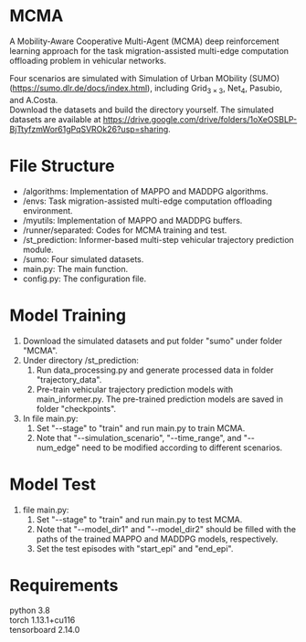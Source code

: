 # MCMA
A Mobility-Aware Cooperative Multi-Agent (MCMA) deep reinforcement learning approach for the task migration-assisted multi-edge computation offloading problem in vehicular networks.

Four scenarios are simulated with Simulation of Urban MObility (SUMO) (https://sumo.dlr.de/docs/index.html), including $\mathrm{Grid}_{3\times 3}$, $\mathrm{Net}_4$, Pasubio, and A.Costa.  
Download the datasets and build the directory yourself. The simulated datasets are available at https://drive.google.com/drive/folders/1oXeOSBLP-BjTtyfzmWor61gPqSVROk26?usp=sharing.

# File Structure
* /algorithms: Implementation of MAPPO and MADDPG algorithms.
* /envs: Task migration-assisted multi-edge computation offloading environment.
* /myutils: Implementation of MAPPO and MADDPG buffers.
* /runner/separated: Codes for MCMA training and test.
* /st_prediction: Informer-based multi-step vehicular trajectory prediction module.
* /sumo: Four simulated datasets.
* main.py: The main function.
* config.py: The configuration file.

# Model Training
1. Download the simulated datasets and put folder "sumo" under folder "MCMA".
2. Under directory /st_prediction:  
   1) Run data_processing.py and generate processed data in folder "trajectory_data".  
   2) Pre-train vehicular trajectory prediction models with main_informer.py. The pre-trained prediction models are saved in folder "checkpoints".
4. In file main.py:  
   1) Set "--stage" to "train" and run main.py to train MCMA.  
   2) Note that "--simulation_scenario", "--time_range", and "--num_edge" need to be modified according to different scenarios.

# Model Test
1. file main.py:  
   1) Set "--stage" to "train" and run main.py to test MCMA.  
   2) Note that "--model_dir1" and "--model_dir2" should be filled with the paths of the trained MAPPO and MADDPG models, respectively.  
   3) Set the test episodes with "start_epi" and "end_epi".

# Requirements
python 3.8  
torch 1.13.1+cu116  
tensorboard 2.14.0
